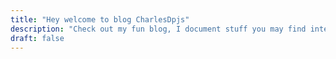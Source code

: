 ```yaml
---
title: "Hey welcome to blog CharlesDpjs"
description: "Check out my fun blog, I document stuff you may find interesting"
draft: false
---
```


